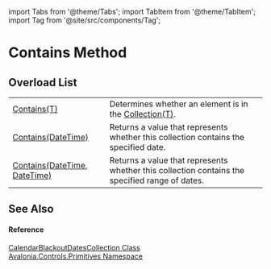 import Tabs from '@theme/Tabs'; 
import TabItem from '@theme/TabItem'; 
import Tag from '@site/src/components/Tag'; 

# Contains Method


## Overload List
<table>
<tr>
<td><a href="https://learn.microsoft.com/dotnet/api/system.collections.objectmodel.collection-1.contains" target="_blank" rel="noopener noreferrer">Contains(T)</a></td>
<td>Determines whether an element is in the <a href="https://learn.microsoft.com/dotnet/api/system.collections.objectmodel.collection-1" target="_blank" rel="noopener noreferrer">Collection(T)</a>.</td>
</tr>
<tr>
<td><a href="M_Avalonia_Controls_Primitives_CalendarBlackoutDatesCollection_Contains_1">Contains(DateTime)</a></td>
<td>Returns a value that represents whether this collection contains the specified date.</td>
</tr>
<tr>
<td><a href="M_Avalonia_Controls_Primitives_CalendarBlackoutDatesCollection_Contains">Contains(DateTime, DateTime)</a></td>
<td>Returns a value that represents whether this collection contains the specified range of dates.</td>
</tr>
</table>

## See Also


#### Reference
<a href="T_Avalonia_Controls_Primitives_CalendarBlackoutDatesCollection">CalendarBlackoutDatesCollection Class</a>  
<a href="N_Avalonia_Controls_Primitives">Avalonia.Controls.Primitives Namespace</a>  
